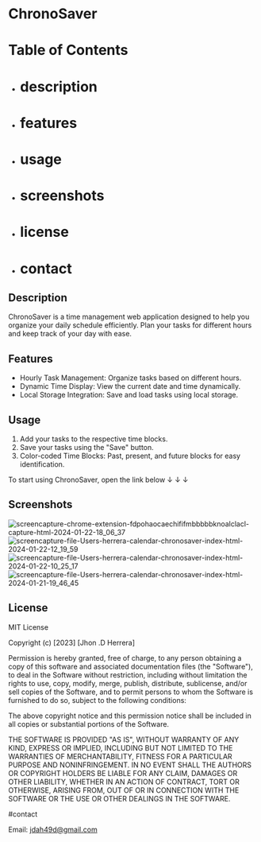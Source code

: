 # ChronoSaver

# Table of Contents

- # description
- # features
- # usage
- # screenshots
- # license
- # contact

## Description

ChronoSaver is a time management web application designed to help you organize your daily schedule efficiently. Plan your tasks for different hours and keep track of your day with ease.

## Features

- Hourly Task Management: Organize tasks based on different hours.
- Dynamic Time Display: View the current date and time dynamically.
- Local Storage Integration: Save and load tasks using local storage.

## Usage

1. Add your tasks to the respective time blocks.
2. Save your tasks using the "Save" button.
3. Color-coded Time Blocks: Past, present, and future blocks for easy identification.

To start using ChronoSaver, open the link below &#8595; &#8595; &#8595;


## Screenshots

![screencapture-chrome-extension-fdpohaocaechififmbbbbbknoalclacl-capture-html-2024-01-22-18_06_37](https://github.com/danielhe27/SqueezyQuiz/assets/142111314/e98c5a75-8d51-4492-8f3d-b3cc548093f8)
![screencapture-file-Users-herrera-calendar-chronosaver-index-html-2024-01-22-12_19_59](https://github.com/danielhe27/SqueezyQuiz/assets/142111314/f6ee9914-6e7a-49d5-8150-df2f1f86ec9d)
![screencapture-file-Users-herrera-calendar-chronosaver-index-html-2024-01-22-10_25_17](https://github.com/danielhe27/SqueezyQuiz/assets/142111314/f2673038-ee67-4336-bbc0-32c7a0612065)
![screencapture-file-Users-herrera-calendar-chronosaver-index-html-2024-01-21-19_46_45](https://github.com/danielhe27/SqueezyQuiz/assets/142111314/41566e2f-1846-426d-a9a7-f5109647deba)


## License

MIT License

Copyright (c) [2023] [Jhon .D Herrera]

Permission is hereby granted, free of charge, to any person obtaining a copy of this software and associated documentation files (the "Software"), to deal in the Software without restriction, including without limitation the rights to use, copy, modify, merge, publish, distribute, sublicense, and/or sell copies of the Software, and to permit persons to whom the Software is furnished to do so, subject to the following conditions:

The above copyright notice and this permission notice shall be included in all copies or substantial portions of the Software.

THE SOFTWARE IS PROVIDED "AS IS", WITHOUT WARRANTY OF ANY KIND, EXPRESS OR IMPLIED, INCLUDING BUT NOT LIMITED TO THE WARRANTIES OF MERCHANTABILITY, FITNESS FOR A PARTICULAR PURPOSE AND NONINFRINGEMENT. IN NO EVENT SHALL THE AUTHORS OR COPYRIGHT HOLDERS BE LIABLE FOR ANY CLAIM, DAMAGES OR OTHER LIABILITY, WHETHER IN AN ACTION OF CONTRACT, TORT OR OTHERWISE, ARISING FROM, OUT OF OR IN CONNECTION WITH THE SOFTWARE OR THE USE OR OTHER DEALINGS IN THE SOFTWARE.

#contact

Email: jdah49d@gmail.com
